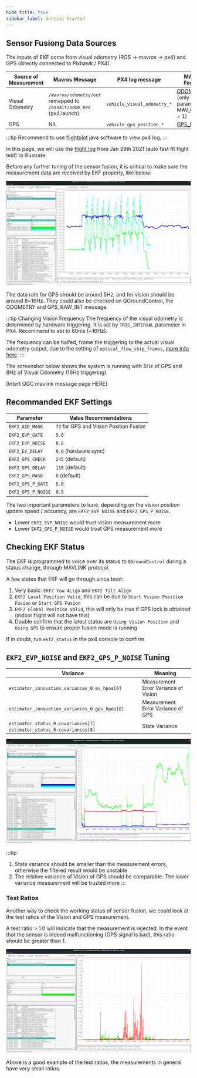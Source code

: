 ```yaml
---
hide_title: true
sidebar_label: Getting Started
---
```


## Sensor Fusiong Data Sources

The inputs of EKF come from visual odometry (ROS -> mavros -> px4) and GPS (directly connected to Pixhawk / PX4).

| Source of Measurement | Mavros Message                                                     | PX4 log message             | MAVLINK Feedback |
| --------------------- | ------------------------------------------------------------------ | --------------------------- | ---------------- |
| Visual Odometry       | `/mavros/odometry/out` remapped to `/basalt/odom_ned` (px4.launch) | `vehicle_visual_odometry_*` |    [ODOMETRY](https://mavlink.io/en/messages/common.html#ODOMETRY) (only if PX4 param MAV_ODOM_LP = 1)   |
| GPS                   | NIL                                                                | `vehicle_gps_position_*`    |     [GPS_RAW_INT](https://mavlink.io/en/messages/common.html#GPS_RAW_INT)             |

:::tip
Recommend to use [flightplot](https://github.com/PX4/FlightPlot/releases) java software to view px4 log.
:::

In this page, we will use the [flight log](./logs/2021-01-29_01_41_24_demo.ulg) from Jan 29th 2021 (auto fast flt flight test) to illustrate.

Before any further tuning of the sensor fusion, it is critical to make sure the measurement data are received by EKF properly, like below:

![](./img/ekf-gps-visual-inputs.png)

The data rate for GPS should be around 5Hz, and for vision should be around 8~16Hz. They could also be checked on QGroundControl, the ODOMETRY and GPS_RAW_INT message.

:::tip Changing Vision Frequency
The frequency of the visual odometry is determined by hardware triggering. It is set by `TRIG_INTERVAL` parameter in PX4. Recommend to set to 60ms (~16Hz).

The frequency can be halfed, frome the triggering to the actual visual odometry output, due to the setting of `optical_flow_skip_frames`, [more Info here](/research/vio/basalt-tuning.md#front-end-optical-flow).
:::


The screenshot below shows the system is running with 5Hz of GPS and 8Hz of Visual Odometry (16Hz triggering)

[Intert QGC mavlink message page HERE]

## Recommanded EKF Settings
| Parameter          | Value Recommendations                   |
| ------------------ | --------------------------------------- |
| `EKF2_AID_MASK`    | `73` for GPS and Vision Position Fusion |
| `EKF2_EVP_GATE`    | `5.0`                                   |
| `EKF2_EVP_NOISE`   | `0.8`                                   |
| `EKF2_EV_DELAY`    | `0.0` (hardware sync)                   |
| `EKF2_GPS_CHECK`   | `245`  (default)                        |
| `EKF2_GPS_DELAY`   | `110`  (default)                        |
| `EKF2_GPS_MASK`    | `0`  (default)                          |
| `EKF2_GPS_P_GATE`  | `5.0`                                   |
| `EKF2_GPS_P_NOISE` | `0.5`                                   |

The two important parameters to tune, depending on the vision position update speed / accuracy, are `EKF2_EVP_NOISE` and `EKF2_GPS_P_NOISE`.
- Lower `EKF2_EVP_NOISE` would trust vision measurement more
- Lower `EKF2_GPS_P_NOISE` would trust GPS measurement more


## Checking EKF Status

The EKF is programmed to voice over its status to `QGroundControl` during a status change, through MAVLINK protocol.

A few states that EKF will go through since boot:

1. Very basic: `EKF2 Yaw ALign` and `EKF2 Tilt Align`
2. `EKF2 Local Position Valid`, this can be due to `Start Vision Position Fusion` or `Start GPS Fusion`
3. `EKF2 Global Position Valid`, this will only be true if GPS lock is obtained (indoor flight will not have this)
4. Double confirm that the latest status are `Using Vision Position` and `Using GPS` to ensure proper fusion mode is running

If in doubt, run `ekf2 status` in the px4 console to confirm.


## `EKF2_EVP_NOISE` and `EKF2_GPS_P_NOISE` Tuning

| Variance                                                                | Meaning                              |
| ----------------------------------------------------------------------- | ------------------------------------ |
| `estimator_innovation_variances_0.ev_hpos[0]`                           | Measurement Error Variance of Vision |
| `estimator_innovation_variances_0.gps_hpos[0]`                          | Measurement Error Variance of GPS    |
| `estimator_status_0.covariances[7]` `estimator_status_0.covariances[8]` | State Variance                       |

![](./img/ekf-variance-comparisons.png)

:::tip
1. State variance should be smaller than the measurement errors, otherwise the filtered result would be unstable
2. The relative variance of Vision of GPS should be comparable. The lower variance measurement will be trusted more
:::


### Test Ratios

Another way to check the working status of sensor fusion, we could look at the test ratios of the Vision and GPS measurement.

A test ratio > 1.0 will indicate that the measurement is rejected. In the event that the sensor is indeed malfunctioning (GPS signal is bad), this ratio should be greater than 1.

![](./img/ekf-test-ratios.png)

Above is a good example of the test ratios, the measurements in general have very small ratios.